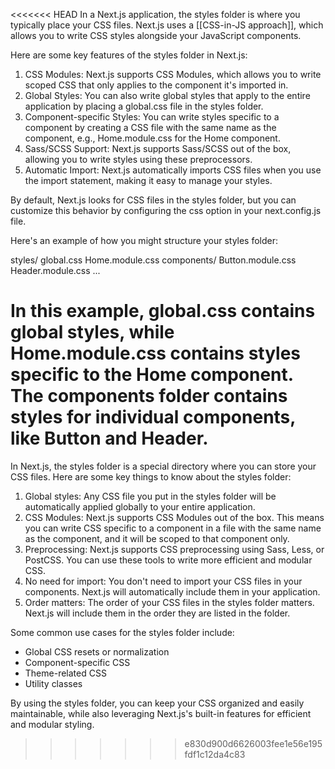 <<<<<<< HEAD
In a Next.js application, the styles folder is where you typically place your CSS files. Next.js uses a [[CSS-in-JS approach]], which allows you to write CSS styles alongside your JavaScript components.

Here are some key features of the styles folder in Next.js:

1. CSS Modules: Next.js supports CSS Modules, which allows you to write scoped CSS that only applies to the component it's imported in.
2. Global Styles: You can also write global styles that apply to the entire application by placing a global.css file in the styles folder.
3. Component-specific Styles: You can write styles specific to a component by creating a CSS file with the same name as the component, e.g., Home.module.css for the Home component.
4. Sass/SCSS Support: Next.js supports Sass/SCSS out of the box, allowing you to write styles using these preprocessors.
5. Automatic Import: Next.js automatically imports CSS files when you use the import statement, making it easy to manage your styles.

By default, Next.js looks for CSS files in the styles folder, but you can customize this behavior by configuring the css option in your next.config.js file.

Here's an example of how you might structure your styles folder:

styles/
global.css
Home.module.css
components/
Button.module.css
Header.module.css
...

In this example, global.css contains global styles, while Home.module.css contains styles specific to the Home component. The components folder contains styles for individual components, like Button and Header.
=======
In Next.js, the styles folder is a special directory where you can store your CSS files. Here are some key things to know about the styles folder:

1. Global styles: Any CSS file you put in the styles folder will be automatically applied globally to your entire application.
2. CSS Modules: Next.js supports CSS Modules out of the box. This means you can write CSS specific to a component in a file with the same name as the component, and it will be scoped to that component only.
3. Preprocessing: Next.js supports CSS preprocessing using Sass, Less, or PostCSS. You can use these tools to write more efficient and modular CSS.
4. No need for import: You don't need to import your CSS files in your components. Next.js will automatically include them in your application.
5. Order matters: The order of your CSS files in the styles folder matters. Next.js will include them in the order they are listed in the folder.

Some common use cases for the styles folder include:

- Global CSS resets or normalization
- Component-specific CSS
- Theme-related CSS
- Utility classes

By using the styles folder, you can keep your CSS organized and easily maintainable, while also leveraging Next.js's built-in features for efficient and modular styling.
>>>>>>> e830d900d6626003fee1e56e195fdf1c12da4c83
